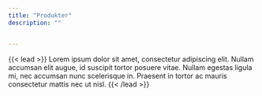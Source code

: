 ```yaml
---
title: "Produkter"
description: ""


---
```


{{< lead >}}
Lorem ipsum dolor sit amet, consectetur adipiscing elit. Nullam accumsan elit augue, id suscipit tortor posuere vitae. Nullam egestas ligula mi, nec accumsan nunc scelerisque in. Praesent in tortor ac mauris consectetur mattis nec ut nisl. 
{{< /lead >}}






